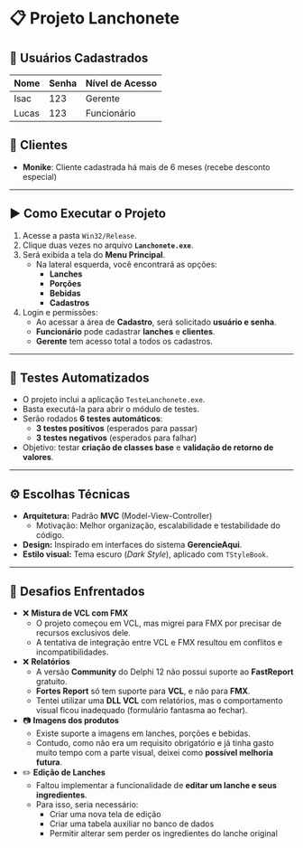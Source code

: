# 📋 Projeto Lanchonete

## 👤 Usuários Cadastrados

| Nome  | Senha | Nível de Acesso |
|-------|-------|-----------------|
| Isac  | 123   | Gerente         |
| Lucas | 123   | Funcionário     |

## 👥 Clientes

- **Monike**: Cliente cadastrada há mais de 6 meses (recebe desconto especial)

---

## ▶️ Como Executar o Projeto

1. Acesse a pasta `Win32/Release`.
2. Clique duas vezes no arquivo **`Lanchonete.exe`**.
3. Será exibida a tela do **Menu Principal**.
   - Na lateral esquerda, você encontrará as opções:
     - **Lanches**
     - **Porções**
     - **Bebidas**
     - **Cadastros**
4. Login e permissões:
   - Ao acessar a área de **Cadastro**, será solicitado **usuário e senha**.
   - **Funcionário** pode cadastrar **lanches** e **clientes**.
   - **Gerente** tem acesso total a todos os cadastros.

---

## 🧪 Testes Automatizados

- O projeto inclui a aplicação `TesteLanchonete.exe`.
- Basta executá-la para abrir o módulo de testes.
- Serão rodados **6 testes automáticos**:
  - **3 testes positivos** (esperados para passar)
  - **3 testes negativos** (esperados para falhar)
- Objetivo: testar **criação de classes base** e **validação de retorno de valores**.

---

## ⚙️ Escolhas Técnicas

- **Arquitetura:** Padrão **MVC** (Model-View-Controller)
  - Motivação: Melhor organização, escalabilidade e testabilidade do código.
- **Design:** Inspirado em interfaces do sistema **GerencieAqui**.
- **Estilo visual:** Tema escuro (_Dark Style_), aplicado com `TStyleBook`.

---

## 🧩 Desafios Enfrentados

- ❌ **Mistura de VCL com FMX**
  - O projeto começou em VCL, mas migrei para FMX por precisar de recursos exclusivos dele.
  - A tentativa de integração entre VCL e FMX resultou em conflitos e incompatibilidades.
- ❌ **Relatórios**
  - A versão **Community** do Delphi 12 não possui suporte ao **FastReport** gratuito.
  - **Fortes Report** só tem suporte para **VCL**, e não para **FMX**.
  - Tentei utilizar uma **DLL VCL** com relatórios, mas o comportamento visual ficou inadequado (formulário fantasma ao fechar).
- 📷 **Imagens dos produtos**
  - Existe suporte a imagens em lanches, porções e bebidas.
  - Contudo, como não era um requisito obrigatório e já tinha gasto muito tempo com a parte visual, deixei como **possível melhoria futura**.
- ✏️ **Edição de Lanches**
  - Faltou implementar a funcionalidade de **editar um lanche e seus ingredientes**.
  - Para isso, seria necessário:
    - Criar uma nova tela de edição
    - Criar uma tabela auxiliar no banco de dados
    - Permitir alterar sem perder os ingredientes do lanche original
